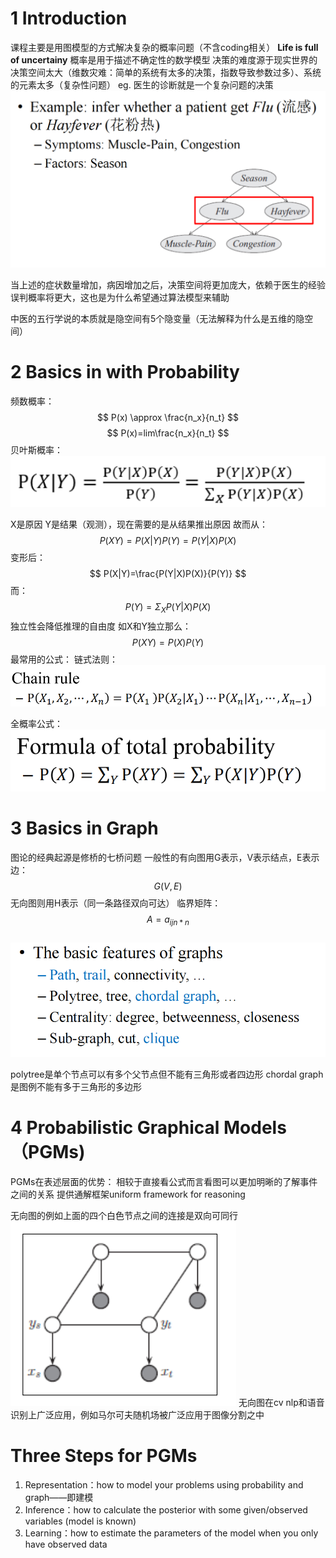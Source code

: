 # 1 Introduction 
课程主要是用图模型的方式解决复杂的概率问题（不含coding相关）
**Life is full of uncertainy**
概率是用于描述不确定性的数学模型
决策的难度源于现实世界的决策空间太大（维数灾难：简单的系统有太多的决策，指数导致参数过多）、系统的元素太多（复杂性问题）
eg. 医生的诊断就是一个复杂问题的决策
![](https://raw.githubusercontent.com/JuneDrinleng/JuneDrinleng.github.io/main/img/2024-11-16-%E6%A6%82%E7%8E%87%E5%9B%BE%E6%A8%A1%E5%9E%8B1%E7%BB%AA%E8%AE%BA/image-20240909101452938.png)


当上述的症状数量增加，病因增加之后，决策空间将更加庞大，依赖于医生的经验误判概率将更大，这也是为什么希望通过算法模型来辅助

中医的五行学说的本质就是隐空间有5个隐变量（无法解释为什么是五维的隐空间）
# 2 Basics in with Probability
频数概率：
$$
P(x) \approx \frac{n_x}{n_t}
$$
$$
P(x)=lim\frac{n_x}{n_t}
$$
贝叶斯概率：   
![](https://raw.githubusercontent.com/JuneDrinleng/JuneDrinleng.github.io/main/img/2024-11-16-%E6%A6%82%E7%8E%87%E5%9B%BE%E6%A8%A1%E5%9E%8B1%E7%BB%AA%E8%AE%BA/image-20240909102407997.png)

X是原因 Y是结果（观测），现在需要的是从结果推出原因
故而从：
$$
P(XY)=P(X|Y)P(Y)=P(Y|X)P(X)
$$
变形后：
$$
P(X|Y)=\frac{P(Y|X)P(X)}{P(Y)}
$$
而：
$$
P(Y)=\Sigma_XP(Y|X)P(X) 
$$
独立性会降低推理的自由度
如X和Y独立那么：
$$
P(XY)=P(X)P(Y)
$$
最常用的公式：
链式法则：  
![](https://raw.githubusercontent.com/JuneDrinleng/JuneDrinleng.github.io/main/img/2024-11-16-%E6%A6%82%E7%8E%87%E5%9B%BE%E6%A8%A1%E5%9E%8B1%E7%BB%AA%E8%AE%BA/image-20240909103303796.png)

全概率公式：  
![](https://raw.githubusercontent.com/JuneDrinleng/JuneDrinleng.github.io/main/img/2024-11-16-%E6%A6%82%E7%8E%87%E5%9B%BE%E6%A8%A1%E5%9E%8B1%E7%BB%AA%E8%AE%BA/image-20240909103444904.png)

# 3 Basics in Graph
图论的经典起源是修桥的七桥问题
一般性的有向图用G表示，V表示结点，E表示边：
$$G(V,E)$$
无向图则用H表示（同一条路径双向可达）
临界矩阵：
$$A={a_{ij}}_{n*n}$$  
![](https://raw.githubusercontent.com/JuneDrinleng/JuneDrinleng.github.io/main/img/2024-11-16-%E6%A6%82%E7%8E%87%E5%9B%BE%E6%A8%A1%E5%9E%8B1%E7%BB%AA%E8%AE%BA/image-20240909112152821.png)

polytree是单个节点可以有多个父节点但不能有三角形或者四边形
chordal graph是图例不能有多于三角形的多边形

# 4 Probabilistic Graphical Models（PGMs)
PGMs在表述层面的优势：
相较于直接看公式而言看图可以更加明晰的了解事件之间的关系
提供通解框架uniform framework for reasoning

无向图的例如上面的四个白色节点之间的连接是双向可同行  
![](https://raw.githubusercontent.com/JuneDrinleng/JuneDrinleng.github.io/main/img/2024-11-16-%E6%A6%82%E7%8E%87%E5%9B%BE%E6%A8%A1%E5%9E%8B1%E7%BB%AA%E8%AE%BA/image-20240909113531985.png)
无向图在cv nlp和语音识别上广泛应用，例如马尔可夫随机场被广泛应用于图像分割之中

# Three Steps for PGMs
1. Representation：how to model your problems using probability and graph——即建模
2. Inference：how to calculate the posterior with some given/observed variables (model is known)
3. Learning：how to estimate the parameters of the model when you only have observed data